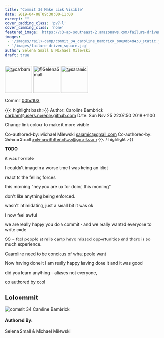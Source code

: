 ```yaml
---
title: "Commit 34 Make Link Visible"
date: 2019-04-08T09:30:00+11:00
excerpt: ""
cover_padding_class: 'pv7-l'
cover_dimming_class: 'none'
featured_image: 'https://s3-ap-southeast-2.amazonaws.com/failure-driven-blog/railscamp-24-woodfield-hobart/commit_34_caroline_bambrick_b089db4d438.gif'
images:
 - '/images/rails-camp/commit_34_caroline_bambrick_b089db4d438_static.jpg'
 - '/images/failure-driven_square.jpg'
author: Selena Small & Michael Milewski 
draft: true
---
```


<img alt="@carbam" src="//github.com/carbam.png" style="display: inline; width: 88px;" height="88" />
<img alt="@SelenaSmall" src="//github.com/SelenaSmall.png" style="display: inline; width: 88px;" height="88" />
<img alt="@saramic" src="//github.com/saramic.png" style="display: inline; width: 88px;" height="88" />

Commit [00bc103](https://github.com/failure-driven/railscamp-search-term/commit/00bc1035cfd200ae3359b8a7643f4071f3d24c06)

{{< highlight bash >}}
Author: Caroline Bambrick <carbam@users.noreply.github.com>
Date:   Sun Nov 25 22:07:50 2018 +1100

Change link colour to make it more visible

Co-authored-by: Michael Milewski <saramic@gmail.com>
Co-authored-by: Selena Small <selenawiththetattoo@gmail.com>
{{< / highlight >}}

**TODO**

it was horrible

I couldn't imagein a worse time I was being an idiot

react to the felling forces

this morning "hey you are up for doing this monring"

don't like anything being enforced.


wasn't intimidating, just a small bit it was ok

I now feel awful

we are really happy you do a commit - and we really wanted everyone to write
code

SS = feel people at rails camp have missed opportunities and there is so much
experience.

Caaroline need to be concious of what peole want

Now having done it I am really happy having done it and it was good.

did you learn anything - aliases not everyone,

co authored by cool

## Lolcommit

![commit 34 Caroline Bambrick](https://s3-ap-southeast-2.amazonaws.com/failure-driven-blog/railscamp-24-woodfield-hobart/commit_34_caroline_bambrick_b089db4d438.gif)

#### Authored By:

Selena Small & Michael Milewski
